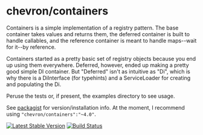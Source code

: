 # chevron/containers

Containers is a simple implementation of a registry pattern. The
base container takes values and returns them, the deferred container is built
to handle callables, and the reference container is meant to handle maps--wait
for it--by reference.

Containers started as a pretty basic set of registry objects because you end up
using them everywhere. Deferred, however, ended up making a pretty good simple
DI container. But "Deferred" isn't as intuitive as "Di", which is why there is
a DiInterface (for typehints) and a ServiceLoader for creating and populating
the Di.

Peruse the tests or, if present, the examples directory to see usage.

See [packagist](https://packagist.org/packages/chevron/containers) for version/installation info. At the moment, I recommend using `"chevron/containers":"~4.0"`.

[![Latest Stable Version](https://poser.pugx.org/chevron/containers/v/stable.svg)](https://packagist.org/packages/chevron/containers)
[![Build Status](https://travis-ci.org/chevronphp/containers.svg?branch=master)](https://travis-ci.org/chevronphp/containers)
